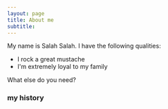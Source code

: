 ```yaml
---
layout: page
title: About me
subtitle: 
---
```


My name is Salah Salah. I have the following qualities:

- I rock a great mustache
- I'm extremely loyal to my family

What else do you need?

### my history


